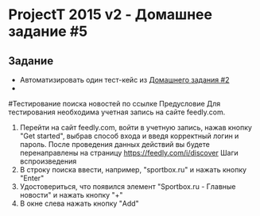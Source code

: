 # ProjectT 2015 v2 - Домашнее задание #5
## Задание
- Автоматизировать один тест-кейс из [Домашнего задания #2](https://github.com/2gisprojectT/lesson_2_homework)
- 

#Тестирование поиска новостей по ссылке
  Предусловие
Для тестирования необходима учетная запись на сайте feedly.com.
1. Перейти на сайт feedly.com, войти в учетную запись, нажав кнопку "Get started", выбрав способ входа и введя корректный логин и пароль.
После проведения данных действий вы будете перенаправлены на страницу https://feedly.com/i/discover
  Шаги вспроизведения
1. В строку поиска ввести, например, "sportbox.ru" и нажать кнопку "Enter"
2. Удостовериться, что появился элемент "Sportbox.ru - Главные новости" и нажать кнопку "+"
3. В окне слева нажать кнопку "Add"

